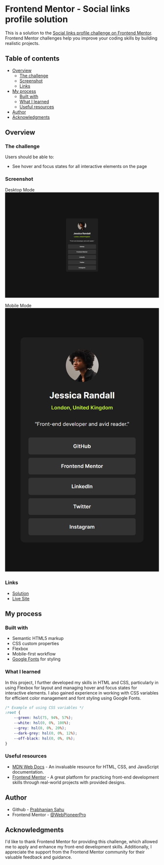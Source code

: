 # Frontend Mentor - Social links profile solution

This is a solution to the [Social links profile challenge on Frontend Mentor](https://www.frontendmentor.io/challenges/social-links-profile-UG32l9m6dQ). Frontend Mentor challenges help you improve your coding skills by building realistic projects. 

## Table of contents

- [Overview](#overview)
  - [The challenge](#the-challenge)
  - [Screenshot](#screenshot)
  - [Links](#links)
- [My process](#my-process)
  - [Built with](#built-with)
  - [What I learned](#what-i-learned)
  - [Useful resources](#useful-resources)
- [Author](#author)
- [Acknowledgments](#acknowledgments)

## Overview

### The challenge

Users should be able to:

- See hover and focus states for all interactive elements on the page

### Screenshot

Desktop Mode
![](./assets/images/screenshots/desktop_view.png)

Mobile Mode
![](./assets/images/screenshots/mobile_view.png)

### Links

- [Solution](https://github.com/WebPioneerPro/frontend-mentor---social-links-profile-solution/tree/main)
- [Live Site](https://webpioneerpro.github.io/frontend-mentor--social-links-profile-solution/)

## My process

### Built with

- Semantic HTML5 markup
- CSS custom properties
- Flexbox
- Mobile-first workflow
- [Google Fonts](https://fonts.google.com/specimen/Martel+Sans) for styling

### What I learned

In this project, I further developed my skills in HTML and CSS, particularly in using Flexbox for layout and managing hover and focus states for interactive elements. I also gained experience in working with CSS variables for efficient color management and font styling using Google Fonts.

```css
/* Example of using CSS variables */
:root {
    --green: hsl(75, 94%, 57%);
    --white: hsl(0, 0%, 100%);
    --grey: hsl(0, 0%, 20%);
    --dark-grey: hsl(0, 0%, 12%);
    --off-black: hsl(0, 0%, 8%);
}
```

### Useful resources

- [MDN Web Docs](https://developer.mozilla.org/en-US/) - An invaluable resource for HTML, CSS, and JavaScript documentation.
- [Frontend Mentor](www.frontendmentor.io) - A great platform for practicing front-end development skills through real-world projects with provided designs.

## Author

- Github - [Prabhanjan Sahu](https://github.com/WebPioneerPro)
- Frontend Mentor - [@WebPioneerPro](https://www.frontendmentor.io/profile/WebPioneerPro)


## Acknowledgments

I'd like to thank Frontend Mentor for providing this challenge, which allowed me to apply and enhance my front-end development skills. Additionally, I appreciate the support from the Frontend Mentor community for their valuable feedback and guidance.
